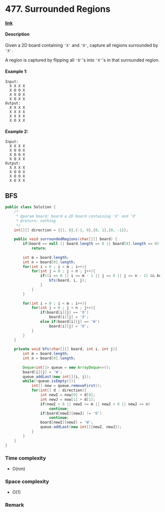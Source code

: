 # 477. Surrounded Regions

#### [link](https://www.lintcode.com/problem/surrounded-regions/description)

#### Description
Given a 2D board containing `'X'` and `'O'`, capture all regions surrounded by `'X'`.

A region is captured by flipping all `'O'`'s into `'X'`'s in that surrounded region.

#### Example 1:
```
Input:
  X X X X
  X O O X
  X X O X
  X O X X
Output:
  X X X X
  X X X X
  X X X X
  X O X X
```
#### Example 2:
```
Input:
  X X X X
  X O O X
  X O O X
  X O X X
Output:
  X X X X
  X O O X
  X O O X
  X O X X
```

## BFS
```java
public class Solution {
    /*
     * @param board: board a 2D board containing 'X' and 'O'
     * @return: nothing
     */
    int[][] direction = {{1, 0},{-1, 0},{0, 1},{0, -1}};
     
    public void surroundedRegions(char[][] board) {
        if(board == null || board.length == 0 || board[0].length == 0)
            return;
            
        int m = board.length;
        int n = board[0].length;
        for(int i = 0 ; i < m ; i++){
            for(int j = 0 ; j < n ; j++){
                if((i == 0 || i == m - 1 || j == 0 || j == n - 1) && board[i][j] == 'O'){
                    bfs(board, i, j);
                }
            }
        }
        
        for(int i = 0 ; i < m ; i++){
            for(int j = 0 ; j < n ; j++){
                if(board[i][j] == 'O')
                    board[i][j] = 'X';
                else if(board[i][j] == 'W')
                    board[i][j] = 'O';
            }
        }
    }
    
    private void bfs(char[][] board, int i, int j){
        int m = board.length;
        int n = board[0].length;
        
        Deque<int[]> queue = new ArrayDeque<>();
        board[i][j] = 'W';
        queue.addLast(new int[]{i, j});
        while(!queue.isEmpty()){
            int[] now = queue.removeFirst();
            for(int[] d : direction){
                int newI = now[0] + d[0];
                int newJ = now[1] + d[1];
                if(newI < 0 || newI >= m || newJ < 0 || newJ >= n)
                    continue;
                if(board[newI][newJ] != 'O')
                    continue;
                board[newI][newJ] = 'W';
                queue.addLast(new int[]{newI, newJ});
            }
        }
    }
}
```
### Time complexity
* O(nm)
### Space complexity
* O(1)
### Remark